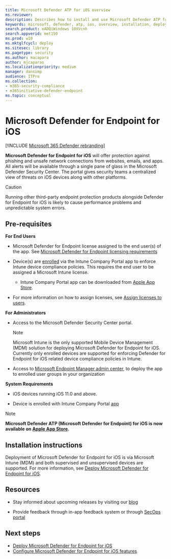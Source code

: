 ```yaml
---
title: Microsoft Defender ATP for iOS overview
ms.reviewer:
description: Describes how to install and use Microsoft Defender ATP for iOS
keywords: microsoft, defender, atp, ios, overview, installation, deploy, uninstallation, intune
search.product: eADQiWindows 10XVcnh
search.appverid: met150
ms.prod: w10
ms.mktglfcycl: deploy
ms.sitesec: library
ms.pagetype: security
ms.author: macapara
author: mjcaparas
ms.localizationpriority: medium
manager: dansimp
audience: ITPro
ms.collection: 
- m365-security-compliance 
- m365initiative-defender-endpoint 
ms.topic: conceptual
---
```


# Microsoft Defender for Endpoint for iOS

[!INCLUDE [Microsoft 365 Defender rebranding](../../includes/microsoft-defender.md)]

**Microsoft Defender for Endpoint for iOS** will offer protection against phishing and unsafe network connections from websites, emails, and apps. All alerts will be available through a single pane of glass in the Microsoft Defender Security Center. The portal gives security teams a centralized view of threats on
iOS devices along with other platforms.

> [!CAUTION]
> Running other third-party endpoint protection products alongside Defender for Endpoint for iOS is likely to cause performance problems and unpredictable system errors.

## Pre-requisites

**For End Users**

- Microsoft Defender for Endpoint license assigned to the end user(s) of the app. See [Microsoft Defender for Endpoint licensing requirements](https://docs.microsoft.com/windows/security/threat-protection/microsoft-defender-atp/minimum-requirements#licensing-requirements)

- Device(s) are [enrolled](https://docs.microsoft.com/mem/intune/user-help/enroll-your-device-in-intune-ios) via the Intune Company Portal app to enforce Intune device compliance policies. This requires the end user to be assigned a Microsoft Intune license.
    - Intune Company Portal app can be downloaded from [Apple App Store](https://apps.apple.com/us/app/intune-company-portal/id719171358).

- For more information on how to assign licenses, see [Assign licenses to users](https://docs.microsoft.com/azure/active-directory/users-groups-roles/licensing-groups-assign).

**For Administrators**

- Access to the Microsoft Defender Security Center portal.

    > [!NOTE]
    > Microsoft Intune is the only supported Mobile Device Management (MDM) solution for deploying Microsoft Defender for Endpoint for iOS. Currently only enrolled devices are supported for enforcing Defender for Endpoint for iOS related device compliance policies in Intune.

- Access to [Microsoft Endpoint Manager admin center](https://go.microsoft.com/fwlink/?linkid=2109431), to deploy the app to enrolled user groups in your organization

**System Requirements**

- iOS devices running iOS 11.0 and above.

- Device is enrolled with Intune Company Portal [app](https://apps.apple.com/us/app/intune-company-portal/id719171358)

> [!NOTE]
> **Microsoft Defender ATP (Microsoft Defender for Endpoint) for iOS is now available on [Apple App Store](https://aka.ms/mdatpiosappstore).**

## Installation instructions

Deployment of Microsoft Defender for Endpoint for iOS is via Microsoft Intune (MDM) and both supervised and unsupervised devices are supported.
For more information, see [Deploy Microsoft Defender for Endpoint for iOS](ios-install.md).

## Resources

- Stay informed about upcoming releases by visiting our [blog](https://techcommunity.microsoft.com/t5/microsoft-defender-atp/bg-p/MicrosoftDefenderATPBlog/label-name/iOS)

- Provide feedback through in-app feedback system or through [SecOps portal](https://securitycenter.microsoft.com)

## Next steps

- [Deploy Microsoft Defender for Endpoint for iOS](ios-install.md)
- [Configure Microsoft Defender for Endpoint for iOS features](ios-configure-features.md)
